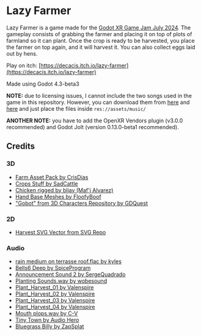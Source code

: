# Lazy Farmer

Lazy Farmer is a game made for the [Godot XR Game Jam July 2024](https://itch.io/jam/godot-xr-game-jam-july-2024). The gameplay consists of grabbing the farmer and placing it on top of plots of farmland so it can plant. Once the crop is ready to be harvested, you place the farmer on top again, and it will harvest it. You can also collect eggs laid out by hens.

Play on itch: [https://decacis.itch.io/lazy-farmer](https://decacis.itch.io/lazy-farmer)

Made using Godot 4.3-beta3

**NOTE:** due to licensing issues, I cannot include the two songs used in the game in this repository. However, you can download them from [here](https://www.zapsplat.com/music/tiny-town-warm-and-sincere-music-with-acoustic-guitar-rhythm-and-piano/) and [here](https://www.zapsplat.com/music/bluegrass-billy-a-simple-fun-and-carefree-track-with-bluegrass-banjo-melody-upright-bass-drums-and-hand-claps/) and just place the files inside `res://assets/music/`

**ANOTHER NOTE:** you have to add the OpenXR Vendors plugin (v3.0.0 recommended) and Godot Jolt (version 0.13.0-beta1 recommended).

## Credits
### 3D
- [Farm Asset Pack by CrisDias](https://crisdias.itch.io/farm-asset-pack)
- [Crops Stuff by SadCattle](https://sadcattle.itch.io/crops-stuff)
- [Chicken rigged by bljay (Maf'j Alvarez)](https://sketchfab.com/3d-models/chicken-rigged-6e3b93c078114c52bfe4cfa08b9843eb)
- [Hand Base Meshes by FloofyBoof](https://sketchfab.com/3d-models/hand-base-meshes-8d75bcebce4c47eca8ed290b827c4866)
- ["Gobot" from 3D Characters Repository by GDQuest](https://github.com/gdquest-demos/godot-4-3D-Characters)

### 2D
- [Harvest SVG Vector from SVG Repo](https://www.svgrepo.com/svg/47642/harvest)

### Audio
- [rain medium on terrasse roof.flac by kyles](https://freesound.org/people/kyles/sounds/450360/)
- [Bells6 Deep by SpiceProgram](https://freesound.org/people/SpiceProgram/sounds/399192/)
- [Announcement Sound 2 by SergeQuadrado](https://freesound.org/people/SergeQuadrado/sounds/567206/)
- [Planting Sounds.wav by wobesound](https://freesound.org/people/wobesound/sounds/488393/)
- [Plant_Harvest_01 by Valenspire](https://freesound.org/people/Valenspire/sounds/699490/)
- [Plant_Harvest_02 by Valenspire](https://freesound.org/people/Valenspire/sounds/699491/)
- [Plant_Harvest_03 by Valenspire](https://freesound.org/people/Valenspire/sounds/699492/)
- [Plant_Harvest_04 by Valenspire](https://freesound.org/people/Valenspire/sounds/699493/)
- [Mouth plops.wav by C-V](https://freesound.org/people/C-V/sounds/515919/)
- [Tiny Town by Audio Hero](https://www.zapsplat.com/music/tiny-town-warm-and-sincere-music-with-acoustic-guitar-rhythm-and-piano/)
- [Bluegrass Billy by ZapSplat](https://www.zapsplat.com/music/bluegrass-billy-a-simple-fun-and-carefree-track-with-bluegrass-banjo-melody-upright-bass-drums-and-hand-claps/)
